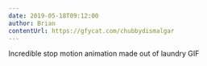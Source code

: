```yaml
---
date: 2019-05-18T09:12:00
author: Brian
contentUrl: https://gfycat.com/chubbydismalgar
---
```

Incredible stop motion animation made out of laundry GIF